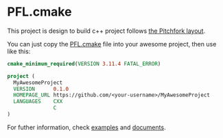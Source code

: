 # PFL.cmake

This project is design to build c++ project follows [the Pitchfork layout].

You can just copy the [PFL.cmake] file into your awesome project,
then use like this:

```cmake
cmake_minimum_required(VERSION 3.11.4 FATAL_ERROR)

project (
  MyAwesomeProject
  VERSION      0.1.0
  HOMEPAGE_URL https://github.com/<your-username>/MyAwesomeProject
  LANGUAGES    CXX
               C
)

```

For futher information, check [examples] and [documents].

[PFL.cmake]: https://github.com/black-desk/PFL.cmake/releases/latest/download/PFL.cmake

[the Pitchfork layout]: https://black-desk.github.io/pages/pintchfork-layout.html

[examples]: https://github.com/black-desk/PFL.cmake/tree/master/examples

[documents]: https://github.com/black-desk/PFL.cmake/tree/master/docs

